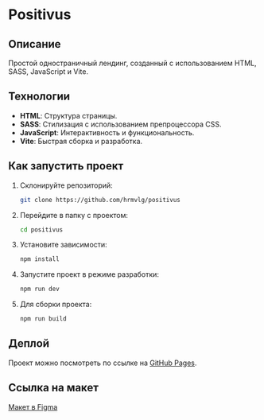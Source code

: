 # Positivus

## Описание
Простой одностраничный лендинг, созданный с использованием HTML, SASS, JavaScript и Vite.

## Технологии
- **HTML**: Структура страницы.
- **SASS**: Стилизация с использованием препроцессора CSS.
- **JavaScript**: Интерактивность и функциональность.
- **Vite**: Быстрая сборка и разработка.

## Как запустить проект

1. Склонируйте репозиторий:
   ```bash
   git clone https://github.com/hrmvlg/positivus
   ```

2. Перейдите в папку с проектом:
   ```bash
   cd positivus
   ```

3. Установите зависимости:
   ```bash
   npm install
   ```

4. Запустите проект в режиме разработки:
   ```bash
   npm run dev
   ```

5. Для сборки проекта:
   ```bash
   npm run build
   ```

## Деплой
Проект можно посмотреть по ссылке на [GitHub Pages](https://hrmvlg.github.io/positivus/).

## Ссылка на макет
[Макет в Figma](https://www.figma.com/design/racHPrMNd7jO0XgXQPpE7w/Positivus-Landing-Page-Design-(Community)?node-id=25-145&p=f)
